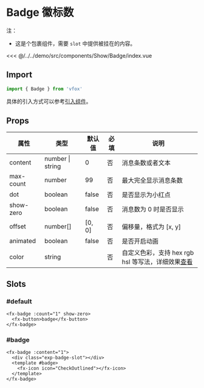 # Badge 徽标数

注：

- 这是个包裹组件，需要 `slot` 中提供被挂在的内容。

<CodeDemo name="Badge">

<<< @/../../demo/src/components/Show/Badge/index.vue

</CodeDemo>

## Import

```js
import { Badge } from 'vfox'
```

具体的引入方式可以参考[引入组件](../guide/import.md)。

## Props

| 属性      | 类型             | 默认值 | 必填 | 说明                                                                               |
| --------- | ---------------- | ------ | ---- | ---------------------------------------------------------------------------------- |
| content   | number \| string | 0      | 否   | 消息条数或者文本                                                                   |
| max-count | number           | 99     | 否   | 最大完全显示消息条数                                                               |
| dot       | boolean          | false  | 否   | 是否显示为小红点                                                                   |
| show-zero | boolean          | false  | 否   | 消息数为 0 时是否显示                                                              |
| offset    | number[]         | [0, 0] | 否   | 偏移量，格式为 [x, y]                                                              |
| animated  | boolean          | false  | 否   | 是否开启动画                                                                       |
| color     | string           |        | 否   | 自定义色彩，支持 hex rgb hsl 等写法，详细效果[查看](../design/color.md#自定义色彩) |

## Slots

### #default

```vue
<fx-badge :count="1" show-zero>
  <fx-button>badge</fx-button>
</fx-badge>
```

### #badge

```vue
<fx-badge :content="1">
  <div class="exp-badge-slot"></div>
  <template #badge>
    <fx-icon icon="CheckOutlined"></fx-icon>
  </template>
</fx-badge>
```
